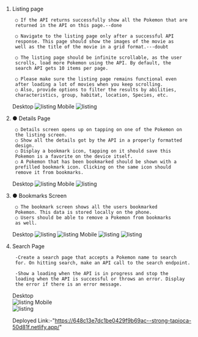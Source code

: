 1. Listing page


        ○ If the API returns successfully show all the Pokemon that are
        returned in the API on this page.--done

        ○ Navigate to the listing page only after a successful API
        response. This page should show the images of the movie as
        well as the title of the movie in a grid format.---doubt

        ○ The listing page should be infinite scrollable, as the user
        scrolls, load more Pokemon using the API. By default, the
        search API gets 10 items per page.

        ○ Please make sure the listing page remains functional even
        after loading a lot of movies when you keep scrolling.
        ○ Also, provide options to filter the results by abilities,
        characteristics, group, habitat, location, Species, etc.

        
   Desktop
      <img src="https://github.com/masai-course/Ankit_fw19_0178/assets/103572350/39405ac5-5da5-43f2-99da-fd3e616e5be6" alt="listing"/>
    Mobile
      <img src="https://github.com/masai-course/Ankit_fw19_0178/assets/103572350/34969349-dcfd-4252-b900-091cd5ef4b00" alt="listing"/>
      
2. ● Details Page


        ○ Details screen opens up on tapping on one of the Pokemon on
        the listing screen.
        ○ Show all the details got by the API in a properly formatted
        design.
        ○ Display a bookmark icon, tapping on it should save this
        Pokemon is a favorite on the device itself.
        ○ A Pokemon that has been bookmarked should be shown with a
        prefilled bookmark icon. Clicking on the same icon should
        remove it from bookmarks.
   Desktop
    <img src="https://github.com/masai-course/Ankit_fw19_0178/assets/103572350/4e2b034c-5bc1-4b1d-8bda-6f0b544ac765" alt="listing"/>
    Mobile
      <img src="https://github.com/masai-course/Ankit_fw19_0178/assets/103572350/6e999a05-bcf1-44d3-8bd8-ef4e30c7e5e2" alt="listing"/>
    

3. ● Bookmarks Screen

        ○ The bookmark screen shows all the users bookmarked
        Pokemon. This data is stored locally on the phone.
        ○ Users should be able to remove a Pokemon from bookmarks
        as well.

   Desktop
    <img src="https://github.com/masai-course/Ankit_fw19_0178/assets/103572350/e271d8bc-b78d-4f1c-abfb-c793aae2537a" alt="listing"/>
    <img src="https://github.com/masai-course/Ankit_fw19_0178/assets/103572350/786313f5-4a58-4592-b3cf-365f95b1ba98" alt="listing"/>
    Mobile
    <img src="https://github.com/masai-course/Ankit_fw19_0178/assets/103572350/95703df0-2026-41ee-bbde-4d8331712ecf" alt="listing"/>
    <img src="https://github.com/masai-course/Ankit_fw19_0178/assets/103572350/98930b76-5371-4ef8-b2be-411b613dd5b1" alt="listing"/>

5. Search Page

        -Create a search page that accepts a Pokemon name to search
        for. On hitting search, make an API call to the search endpoint.

        -Show a loading when the API is in progress and stop the
        loading when the API is successful or throws an error. Display
        the error if there is an error message.
    Desktop    
     <img src="https://github.com/masai-course/Ankit_fw19_0178/assets/103572350/8175369a-e095-43c5-af8b-b778537dbeea" alt="listing"/>
     Mobile    
     <img src="https://github.com/masai-course/Ankit_fw19_0178/assets/103572350/368269bc-5149-4a6a-ac13-c5f31eb77fd9" alt="listing"/>
   
   Deployed Link:-"https://648c13e7dc1be0429f9b69ac--strong-tapioca-50d81f.netlify.app/"
